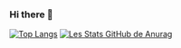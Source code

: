 ### Hi there 👋

<!--
**ClementGaill/ClementGaill** is a ✨ _special_ ✨ repository because its `README.md` (this file) appears on your GitHub profile.

Here are some ideas to get you started:

- 🔭 I’m currently working on ...
- 🌱 I’m currently learning ...
- 👯 I’m looking to collaborate on ...
- 🤔 I’m looking for help with ...
- 💬 Ask me about ...
- 📫 How to reach me: ...
- 😄 Pronouns: ...
- ⚡ Fun fact: ...
-->
[![Top Langs](https://github-readme-stats.vercel.app/api/top-langs/?username=ClementGaill&hide=javascript,html)](https://github.com/anuraghazra/github-readme-stats)
[![Les Stats GitHub de Anurag](https://github-readme-stats.vercel.app/api?username=ClementGaill)](https://github.com/anuraghazra/github-readme-stats)

